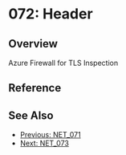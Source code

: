﻿# 072: Header
## Overview
Azure Firewall for TLS Inspection

## Reference


## See Also
- [Previous: NET_071](NET_071.md)
- [Next: NET_073](NET_073.md)
